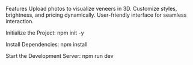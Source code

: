 Features
Upload photos to visualize veneers in 3D.
Customize styles, brightness, and pricing dynamically.
User-friendly interface for seamless interaction.

Initialize the Project:
npm init -y

Install Dependencies:
npm install

Start the Development Server:
npm run dev

